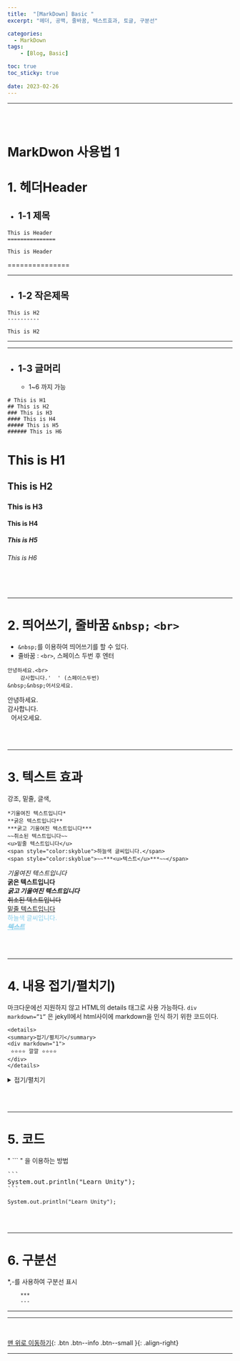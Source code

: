 ```yaml
---
title:  "[MarkDown] Basic "
excerpt: "헤더, 공백, 줄바꿈, 텍스트효과, 토글, 구분선"

categories:
  - MarkDown
tags:
    - [Blog, Basic]

toc: true
toc_sticky: true
 
date: 2023-02-26
---
```

- - -
<br><br>

# MarkDwon 사용법 1

#   1.  헤더Header
*   ##  1-1 제목
```
This is Header
===============
```

    This is Header
===============  

- - -
*   ##  1-2 작은제목
```
This is H2
----------
```

    This is H2
----------  

- - -
*   ## 1-3 글머리
    *   1~6 까지 가능

```
# This is H1
## This is H2
### This is H3
#### This is H4
##### This is H5
###### This is H6
```
# This is H1
## This is H2
### This is H3
#### This is H4
##### This is H5
###### This is H6

<br><br>
- - -

#   2. 띄어쓰기, 줄바꿈 `&nbsp;` `<br>`
* `&nbsp;`를 이용하여 띄어쓰기를 할 수 있다.
* 줄바꿈 : `<br>`, 스페이스 두번 후 엔터

```
안녕하세요.<br>
    감사합니다.'  ' (스페이스두번)
&nbsp;&nbsp;어서오세요.
```
안녕하세요.<br>
    감사합니다.  
&nbsp;&nbsp;어서오세요.

<br><br>
- - -

#   3. 텍스트 효과  
강조, 밑줄, 글색,
```
*기울여진 텍스트입니다*  
**굵은 텍스트입니다**  
***굵고 기울여진 텍스트입니다***  
~~취소된 텍스트입니다~~  
<u>밑줄 텍스트입니다</u>  
<span style="color:skyblue">하늘색 글씨입니다.</span>  
<span style="color:skyblue">~~***<u>텍스트</u>***~~</span>  
```

*기울여진 텍스트입니다*  
**굵은 텍스트입니다**  
***굵고 기울여진 텍스트입니다***  
~~취소된 텍스트입니다~~  
<u>밑줄 텍스트입니다</u>  
<span style="color:skyblue">하늘색 글씨입니다.</span>  
<span style="color:skyblue">~~***<u>텍스트</u>***~~</span> 

<br><br>
* * *

#   4. 내용 접기/펼치기)    
마크다운에선 지원하지 않고 HTML의 details 태그로 사용 가능하다. ```div markdown=”1”``` 은 jekyll에서 html사이에 markdown을 인식 하기 위한 코드이다.  
```
<details>
<summary>접기/펼치기</summary>
<div markdown="1">       
 ⭐⭐⭐⭐ 깔깔 ⭐⭐⭐⭐
</div>
</details>
```  
<details>
<summary>접기/펼치기</summary>
<div markdown="1">       
 ⭐⭐⭐⭐ 깔깔 ⭐⭐⭐⭐
</div>
</details>

<br><br>
* * *

#   5. 코드
" ``` " 을 이용하는 방법

<pre>
```
System.out.println("Learn Unity");
```
</pre>
```
System.out.println("Learn Unity");  
```

<br><br>
* * *


#   6. 구분선
*,-를 사용하여 구분선 표시

```
    ***
    ---
```

***
---

<br>

[맨 위로 이동하기](#){: .btn .btn--info .btn--small }{: .align-right}
<br>
- - -


